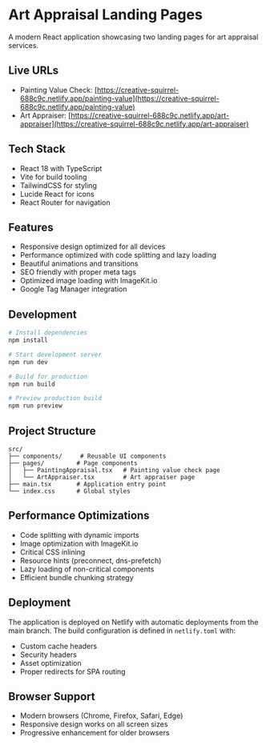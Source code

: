 # Art Appraisal Landing Pages

A modern React application showcasing two landing pages for art appraisal services.

## Live URLs

- Painting Value Check: [https://creative-squirrel-688c9c.netlify.app/painting-value](https://creative-squirrel-688c9c.netlify.app/painting-value)
- Art Appraiser: [https://creative-squirrel-688c9c.netlify.app/art-appraiser](https://creative-squirrel-688c9c.netlify.app/art-appraiser)

## Tech Stack

- React 18 with TypeScript
- Vite for build tooling
- TailwindCSS for styling
- Lucide React for icons
- React Router for navigation

## Features

- Responsive design optimized for all devices
- Performance optimized with code splitting and lazy loading
- Beautiful animations and transitions
- SEO friendly with proper meta tags
- Optimized image loading with ImageKit.io
- Google Tag Manager integration

## Development

```bash
# Install dependencies
npm install

# Start development server
npm run dev

# Build for production
npm run build

# Preview production build
npm run preview
```

## Project Structure

```
src/
├── components/     # Reusable UI components
├── pages/         # Page components
│   ├── PaintingAppraisal.tsx   # Painting value check page
│   └── ArtAppraiser.tsx        # Art appraiser page
├── main.tsx       # Application entry point
└── index.css      # Global styles
```

## Performance Optimizations

- Code splitting with dynamic imports
- Image optimization with ImageKit.io
- Critical CSS inlining
- Resource hints (preconnect, dns-prefetch)
- Lazy loading of non-critical components
- Efficient bundle chunking strategy

## Deployment

The application is deployed on Netlify with automatic deployments from the main branch. The build configuration is defined in `netlify.toml` with:

- Custom cache headers
- Security headers
- Asset optimization
- Proper redirects for SPA routing

## Browser Support

- Modern browsers (Chrome, Firefox, Safari, Edge)
- Responsive design works on all screen sizes
- Progressive enhancement for older browsers